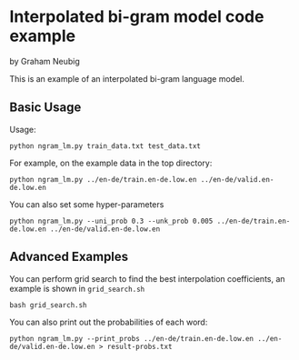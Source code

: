 # Interpolated bi-gram model code example
by Graham Neubig

This is an example of an interpolated bi-gram language model.

## Basic Usage

Usage:

    python ngram_lm.py train_data.txt test_data.txt

For example, on the example data in the top directory:

    python ngram_lm.py ../en-de/train.en-de.low.en ../en-de/valid.en-de.low.en

You can also set some hyper-parameters

    python ngram_lm.py --uni_prob 0.3 --unk_prob 0.005 ../en-de/train.en-de.low.en ../en-de/valid.en-de.low.en

## Advanced Examples

You can perform grid search to find the best interpolation coefficients, an example is shown in `grid_search.sh`

    bash grid_search.sh

You can also print out the probabilities of each word:

    python ngram_lm.py --print_probs ../en-de/train.en-de.low.en ../en-de/valid.en-de.low.en > result-probs.txt
